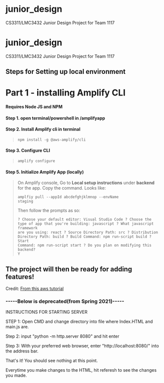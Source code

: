 # junior_design
CS3311/LMC3432 Junior Design Project for Team 1117

# junior_design
CS3311/LMC3432 Junior Design Project for Team 1117


## Steps for Setting up local environment

# Part 1 - installing Amplify CLI
#### Requires Node JS and NPM 

#### Step 1. open terminal/powershell in /amplifyapp

#### Step 2. Install Amplify cli in terminal

> <code>npm install -g @aws-amplify/cli</code>

#### Step 3. Configure CLI
> <code>amplify configure</code>

#### Step 5. Initialize Amplify App (locally)
> On Amplify console, Go to **Local setup instructions** under **backend** for the app. Copy the command. Looks like:
>
> <code>amplfiy pull --appId abcdefghjklmnop --envName staging</code>
>
>Then follow the prompts as so:
>
> <code>? Choose your default editor: Visual Studio Code
? Choose the type of app that you're building: javascript
? What javascript framework are you using: react
? Source Directory Path:  src 
? Distribution Directory Path: build
? Build Command:  npm run-script build
? Start Command: npm run-script start
? Do you plan on modifying this backend? Y</code>

## The project will then be ready for adding features!

Credit: [From this aws tutorial](https://aws.amazon.com/getting-started/hands-on/build-react-app-amplify-graphql/module-two/)

### -----Below is deprecated(from Spring 2021)-----
INSTRUCTIONS FOR STARTING SERVER

STEP 1:
Open CMD and change directory into file where Index.HTML and main.js are. 

Step 2:
input "python -m http.server 8080" and hit enter

Step 3:
With your preferred web browser, enter "http://localhost:8080/" into the address bar. 

That's it! You should see nothing at this point. 

Everytime you make changes to the HTML, hit referesh to see the changes you made. 

